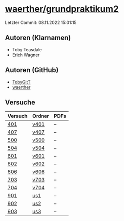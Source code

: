 # [waerther/grundpraktikum2](https://github.com/waerther/grundpraktikum2)

Letzter Commit: 08.11.2022 15:01:15

## Autoren (Klarnamen)
- Toby Teasdale
- Erich Wagner

## Autoren (GitHub)
- [TobyGitT](https://github.com/TobyGitT)
- [waerther](https://github.com/waerther)

## Versuche

|        Versuch         |                               Ordner                               |PDFs|
|------------------------|--------------------------------------------------------------------|----|
|[401](../../versuch/401)|[v401](https://github.com/waerther/grundpraktikum2/tree/master/v401)|–   |
|[407](../../versuch/407)|[v407](https://github.com/waerther/grundpraktikum2/tree/master/v407)|–   |
|[500](../../versuch/500)|[v500](https://github.com/waerther/grundpraktikum2/tree/master/v500)|–   |
|[504](../../versuch/504)|[v504](https://github.com/waerther/grundpraktikum2/tree/master/v504)|–   |
|[601](../../versuch/601)|[v601](https://github.com/waerther/grundpraktikum2/tree/master/v601)|–   |
|[602](../../versuch/602)|[v602](https://github.com/waerther/grundpraktikum2/tree/master/v602)|–   |
|[606](../../versuch/606)|[v606](https://github.com/waerther/grundpraktikum2/tree/master/v606)|–   |
|[703](../../versuch/703)|[v703](https://github.com/waerther/grundpraktikum2/tree/master/v703)|–   |
|[704](../../versuch/704)|[v704](https://github.com/waerther/grundpraktikum2/tree/master/v704)|–   |
|[901](../../versuch/901)|[us1](https://github.com/waerther/grundpraktikum2/tree/master/us1)  |–   |
|[902](../../versuch/902)|[us2](https://github.com/waerther/grundpraktikum2/tree/master/us2)  |–   |
|[903](../../versuch/903)|[us3](https://github.com/waerther/grundpraktikum2/tree/master/us3)  |–   |
